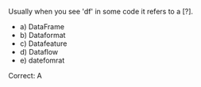 Usually when you see 'df' in some code it refers to a [?].

- a) DataFrame
- b) Dataformat
- c) Datafeature
- d) Dataflow
- e) datefomrat

Correct: A